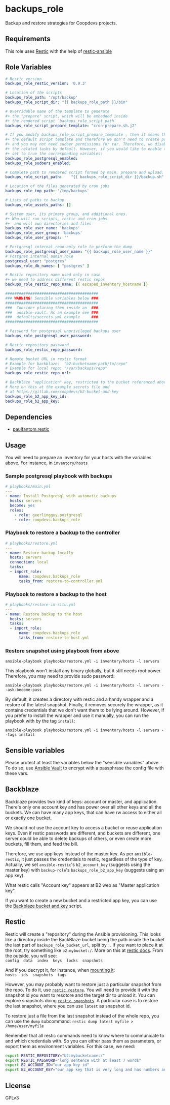 backups_role
=========

Backup and restore strategies for Coopdevs projects.

Requirements
------------

This role uses [Restic](https://restic.net) with the help of [restic-ansible](https://github.com/paulfantom/ansible-restic)

Role Variables
--------------
```yaml
# Restic version
backups_role_restic_version: '0.9.3'

# Location of the scripts
backups_role_path: '/opt/backup'
backups_role_script_dir: "{{ backups_role_path }}/bin"

# Overridable name of the template to generate
#+ the "prepare" script, which will be embedded inside
#+ the rendered script `backups_role_script_path`
backups_role_script_prepare_template: "cron-prepare.sh.j2"

# If you modify backups_role_script_prepare_template , then it means that you are not using
#+ the default script template and therefore we don't need to create postgres roles, etc.
#+ and you may not need sudoer permissions for tar. Therefore, we disable
#+ the related tasks by default. However, if you would like to enable those tasks,
#+ set to true the corresponding variables:
backups_role_postgresql_enabled:
backups_role_sudoers_enabled:

# Complete path to rendered script formed by main, prepare and upload.
backups_role_script_path:    "{{ backups_role_script_dir }}/backup.sh"

# Location of the files generated by cron jobs
backups_role_tmp_path: '/tmp/backups'

# Lists of paths to backup
backups_role_assets_paths: []

# System user, its primary group, and additional ones.
#+ Who will run scripts, restic and cron jobs
#+  and will own directories and files
backups_role_user_name: 'backups'
backups_role_user_group: 'backups'
backups_role_user_groups: ''

# Postgresql internal read-only role to perform the dump
backups_role_postgresql_user_name: "{{ backups_role_user_name }}"
# Postgres internal admin role
postgresql_user: "postgres"
backups_role_db_names: [ "postgres" ]

# Restic repository name used only in case
#+ we need to address different restic repos
backups_role_restic_repo_name: {{ escaped_inventory_hostname }}

#########################################
### WARNING! Sensible variables below ###
#########################################
###  Consider placing them inside an  ###
###  ansible-vault. As an example see ###
###  defaults/secrets.yml.example     ###
#########################################

# Password for postgresql unprivileged backups user
backups_role_postgresql_user_password:

# Restic repository password
backups_role_restic_repo_password:

# Remote bucket URL in restic format
# Example for backblaze:  "b2:bucketname:path/to/repo"
# Example for local repo: "/var/backups/repo"
backups_role_restic_repo_url:

# Backblaze "application" key, restricted to the bucket referenced above
# More on this at the example secrets file and
# at https://gitlab.com/coopdevs/b2-bucket-and-key
backups_role_b2_app_key_id:
backups_role_b2_app_key:
```


Dependencies
------------

* [paulfantom.restic](https://galaxy.ansible.com/paulfantom/restic)

Usage
-----

You will need to prepare an inventory for your hosts with the variables above. For instance, in `inventory/hosts`

### Sample postgresql playbook with backups
```yaml
# playbooks/main.yml
---
- name: Install Postgresql with automatic backups
  hosts: servers
  become: yes
  roles:
    - role: geerlingguy.postgresql
    - role: coopdevs.backups_role
```

### Playbook to restore a backup to the controller
```yaml
# playbooks/restore.yml
---
- name: Restore backup locally
  hosts: servers
  connection: local
  tasks:
  - import_role:
      name: coopdevs.backups_role
      tasks_from: restore-to-controller.yml
```

### Playbook to restore a backup to the host
```yaml
# playbooks/restore-in-situ.yml
---
- name: Restore backup to the host
  hosts: servers
  tasks:
  - import_role:
      name: coopdevs.backups_role
      tasks_from: restore-to-host.yml
```

### Restore snapshot using playbook from above
```shell
ansible-playbook playbooks/restore.yml -i inventory/hosts -l servers
```

This playbook won't install any binary globally, but it still needs root power. Therefore, you may need to provide sudo password:
```shell
ansible-playbook playbooks/restore.yml -i inventory/hosts -l servers --ask-become-pass
```

By default, it creates a directory with restic and a handy wrapper and a restore of the latest snapshot. Finally, it removes securely the wrapper, as it contains credentials that we don't want them to be lying around. However, if you prefer to install the wrapper and use it manually, you can run the playbook with by the tag `install`:

```shell
ansible-playbook playbooks/restore.yml -i inventory/hosts -l servers --tags install
```


Sensible variables
------------------
Please protect at least the variables below the "sensible variables" above. To do so, use [Ansible Vault](https://docs.ansible.com/ansible/latest/user_guide/vault.html) to encrypt with a passphrase the config file with these vars.


Backblaze
---------
Backblaze provides two kind of keys: account or master, and application. There's only one account key and has power over all other keys and all the buckets. We can have many app keys, that can have rw access to either all or exactly one bucket.

We should not use the account key to access a bucket or reuse application keys. Even if restic passwords are different, and buckets are different, one server could be able to delete backups of others, or even create more buckets, fill them, and feed the bill.

Therefore, we use app keys instead of the master key. As per `ansible-restic`, it just passes the credentials to restic, regardless of the type of key. Actually, we set `ansible-restic`'s `b2_account_key` (suggests using the master key) with `backup-role`'s `backups_role_b2_app_key` (suggests using an app key).

What restic calls "Account key" appears at B2 web as "Master application key".

If you want to create a new bucket and a restricted app key, you can use the [Backblaze bucket and key](https://gitlab.com/coopdevs/b2-bucket-and-key) script.

Restic
------

Restic will create a "repository" during the Ansible provisioning. This looks like a directory inside the BackBlaze bucket being the path inside the bucket the last part of `backups_role_bucket_url`, split by `:`. If you want to place it at the root, try something like `b2:mybucket:/`. More on this at [restic docs](https://restic.readthedocs.io/en/latest/030_preparing_a_new_repo.html#backblaze-b2). From the outside, you will see:  
`config  data  index  keys  locks  snapshots`

And if you decrypt it, for instance, when [mounting it](https://restic.readthedocs.io/en/latest/050_restore.html#restore-using-mount):  
`hosts  ids  snapshots  tags`

However, you may probably want to restore just a particular snapshot from the repo. To do it, use [`restic restore`](https://restic.readthedocs.io/en/latest/050_restore.html#restoring-from-a-snapshot). You will need to provide it with the snapshot id you want to resotore and the target dir to unload it. You can explore snapshots doing [`restic snapshots`](https://restic.readthedocs.io/en/latest/045_working_with_repos.html#listing-all-snapshots). A particular case is to restore the last snapshot, where you can use `latest` as snapshot id.

To restore just a file from the last snapshot instead of the whole repo, you can use the `dump` subcommand: `restic dump latest myfile > /home/user/myfile`

Remember that all restic commands need to know where to communicate to and which credentials with. So you can either pass them as parameters, or export them as environment variables. For this case, we need:

```sh
export RESTIC_REPOSITORY="b2:mybucketname:/"
export RESTIC_PASSWORD="long sentence with at least 7 words"
export B2_ACCOUNT_ID="our app key id"
export B2_ACCOUNT_KEY="our app key that is very long and has numbers and uppercase letters"
```


License
-------

GPLv3
